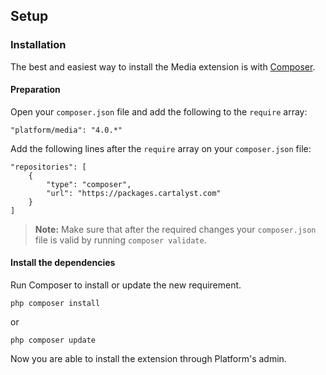 ## Setup

### Installation

The best and easiest way to install the Media extension is with [Composer](http://getcomposer.org).

#### Preparation

Open your `composer.json` file and add the following to the `require` array:

	"platform/media": "4.0.*"

Add the following lines after the `require` array on your `composer.json` file:

	"repositories": [
		{
			"type": "composer",
			"url": "https://packages.cartalyst.com"
		}
	]

> **Note:** Make sure that after the required changes your `composer.json` file is valid by running `composer validate`.

#### Install the dependencies

Run Composer to install or update the new requirement.

	php composer install

or

	php composer update

Now you are able to install the extension through Platform's admin.
